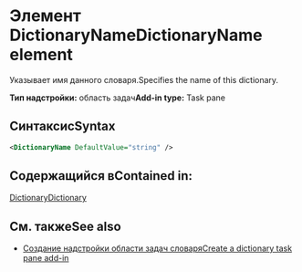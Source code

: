 # <a name="dictionaryname-element"></a><span data-ttu-id="d491d-101">Элемент DictionaryName</span><span class="sxs-lookup"><span data-stu-id="d491d-101">DictionaryName element</span></span>

<span data-ttu-id="d491d-102">Указывает имя данного словаря.</span><span class="sxs-lookup"><span data-stu-id="d491d-102">Specifies the name of this dictionary.</span></span>

<span data-ttu-id="d491d-103">**Тип надстройки:** область задач</span><span class="sxs-lookup"><span data-stu-id="d491d-103">**Add-in type:** Task pane</span></span>

## <a name="syntax"></a><span data-ttu-id="d491d-104">Синтаксис</span><span class="sxs-lookup"><span data-stu-id="d491d-104">Syntax</span></span>

```XML
<DictionaryName DefaultValue="string" />
```

## <a name="contained-in"></a><span data-ttu-id="d491d-105">Содержащийся в</span><span class="sxs-lookup"><span data-stu-id="d491d-105">Contained in:</span></span>

[<span data-ttu-id="d491d-106">Dictionary</span><span class="sxs-lookup"><span data-stu-id="d491d-106">Dictionary</span></span>](dictionary.md)

## <a name="see-also"></a><span data-ttu-id="d491d-107">См. также</span><span class="sxs-lookup"><span data-stu-id="d491d-107">See also</span></span>

- [<span data-ttu-id="d491d-108">Создание надстройки области задач словаря</span><span class="sxs-lookup"><span data-stu-id="d491d-108">Create a dictionary task pane add-in</span></span>](https://docs.microsoft.com/office/dev/add-ins/word/dictionary-task-pane-add-ins)
    
